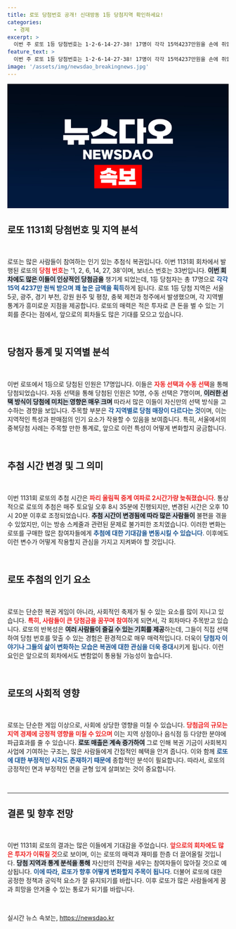 ```yaml
---
title: 로또 당첨번호 공개! 신대방동 1등 당첨지역 확인하세요!
categories:
  - 경제
excerpt: >
  이번 주 로또 1등 당첨번호는 1·2·6·14·27·38! 17명이 각각 15억4237만원을 손에 쥐었으며, 당첨지역은 서울부터 충북까지 다양하다. 궁금한 자세한 내용은 클릭해 확인하세요!
feature_text: >
  이번 주 로또 1등 당첨번호는 1·2·6·14·27·38! 17명이 각각 15억4237만원을 손에 쥐었으며, 당첨지역은 서울부터 충북까지 다양하다. 궁금한 자세한 내용은 클릭해 확인하세요!
image: '/assets/img/newsdao_breakingnews.jpg'
---
```


<p><img src="/assets/img/newsdao_breakingnews.jpg" alt="ontimetimes 속보" /></p>

<h2 data-ke-size="size26">로또 1131회 당첨번호 및 지역 분석</h2>

<p data-ke-size="size16">&nbsp;</p>

<p>로또는 많은 사람들이 참여하는 인기 있는 추첨식 복권입니다. 이번 1131회 회차에서 발행된 로또의 <b><span style="color: #ee2323;">당첨 번호</span></b>는 '1, 2, 6, 14, 27, 38'이며, 보너스 번호는 33번입니다. <b><span style="background-color: #21538527;">이번 회차에도 많은 이들이 인상적인 당첨금을</span></b> 챙기게 되었는데, 1등 당첨자는 총 17명으로 <b><span style="color: #1a5490;">각각 15억 4237만 원씩 받으며 꽤 높은 금액을 획득</span></b>하게 됩니다. 로또 1등 당첨 지역은 서울 5곳, 광주, 경기 부천, 강원 원주 및 평창, 충북 제천과 청주에서 발생했으며, 각 지역별 통계가 흥미로운 지점을 제공합니다. 로또의 매력은 적은 투자로 큰 돈을 벌 수 있는 기회를 준다는 점에서, 앞으로의 회차들도 많은 기대를 모으고 있습니다.</p>

<p data-ke-size="size16">&nbsp;</p>

<h2 data-ke-size="size26">당첨자 통계 및 지역별 분석</h2>

<p data-ke-size="size16">&nbsp;</p>

<p>이번 로또에서 1등으로 당첨된 인원은 17명입니다. 이들은 <b><span style="color: #ee2323;">자동 선택과 수동 선택</span></b>을 통해 당첨되었습니다. 자동 선택을 통해 당첨된 인원은 10명, 수동 선택은 7명이며, <b><span style="background-color: #21538527;">이러한 선택 방식이 당첨에 미치는 영향은 매우 크며</span></b> 따라서 많은 이들이 자신만의 선택 방식을 고수하는 경향을 보입니다. 주목할 부분은 <b><span style="color: #1a5490;">각 지역별로 당첨 매장이 다르다는 것</span></b>이며, 이는 지역적인 특성과 판매점의 인기 요소가 작용할 수 있음을 보여줍니다. 특히, 서울에서의 중복당첨 사례는 주목할 만한 통계로, 앞으로 이런 특성이 어떻게 변화할지 궁금합니다.</p>

<p data-ke-size="size16">&nbsp;</p>

<h2 data-ke-size="size26">추첨 시간 변경 및 그 의미</h2>

<p data-ke-size="size16">&nbsp;</p>

<p>이번 1131회 로또의 추첨 시간은 <b><span style="color: #ee2323;">파리 올림픽 중계 여파로 2시간가량 늦춰졌습니다</span></b>. 통상적으로 로또의 추첨은 매주 토요일 오후 8시 35분에 진행되지만, 변경된 시간은 오후 10시 20분 이후로 조정되었습니다. <b><span style="background-color: #21538527;">추첨 시간이 변경됨에 따라 많은 사람들이</span></b> 불편을 겪을 수 있었지만, 이는 방송 스케줄과 관련된 문제로 불가피한 조치였습니다. 이러한 변화는 로또를 구매한 많은 참여자들에게 <b><span style="color: #1a5490;">추첨에 대한 기대감을 변동시킬 수 있습니다</span></b>. 이후에도 이런 변수가 어떻게 작용할지 관심을 가지고 지켜봐야 할 것입니다.</p>

<p data-ke-size="size16">&nbsp;</p>

<h2 data-ke-size="size26">로또 추첨의 인기 요소</h2>

<p data-ke-size="size16">&nbsp;</p>

<p>로또는 단순한 복권 게임이 아니라, 사회적인 축제가 될 수 있는 요소를 많이 지니고 있습니다. <b><span style="color: #ee2323;">특히, 사람들이 큰 당첨금을 꿈꾸며 참여</span></b>하게 되면서, 각 회차마다 주목받고 있습니다. 로또의 반복성은 <b><span style="background-color: #21538527;">여러 사람들이 즐길 수 있는 기회를 제공</span></b>하는데, 그들이 직접 선택하여 당첨 번호를 맞출 수 있는 경험은 환경적으로 매우 매력적입니다. 더욱이 <b><span style="color: #1a5490;">당첨자 이야기나 그들의 삶이 변화하는 모습은 복권에 대한 관심을 더욱 증대</span></b>시키게 됩니다. 이런 요인은 앞으로의 회차에서도 변함없이 통용될 가능성이 높습니다.</p>

<p data-ke-size="size16">&nbsp;</p>

<h2 data-ke-size="size26">로또의 사회적 영향</h2>

<p data-ke-size="size16">&nbsp;</p>

<p>로또는 단순한 게임 이상으로, 사회에 상당한 영향을 미칠 수 있습니다. <b><span style="color: #ee2323;">당첨금의 규모는 지역 경제에 긍정적 영향을 미칠 수 있으며</span></b> 이는 지역 상점이나 음식점 등 다양한 분야에 파급효과를 줄 수 있습니다. <b><span style="background-color: #21538527;">로또 매출은 계속 증가하여</span></b> 그로 인해 복권 기금이 사회복지 사업에 기여하는 구조는, 많은 사람들에게 간접적인 혜택을 안겨 줍니다. 이와 함께 <b><span style="color: #1a5490;">로또에 대한 부정적인 시각도 존재하기 때문에</span></b> 종합적인 분석이 필요합니다. 따라서, 로또의 긍정적인 면과 부정적인 면을 균형 있게 살펴보는 것이 중요합니다.</p>

<p data-ke-size="size16">&nbsp;</p>

<hr>

<h2 data-ke-size="size26">결론 및 향후 전망</h2>

<p data-ke-size="size16">&nbsp;</p>

<p>이번 1131회 로또의 결과는 많은 이들에게 기대감을 주었습니다. <b><span style="color: #ee2323;">앞으로의 회차에도 많은 투자가 이뤄질 것</span></b>으로 보이며, 이는 로또의 매력과 재미를 한층 더 끌어올릴 것입니다. <b><span style="background-color: #21538527;">당첨 지역과 통계 분석을 통해</span></b> 자신만의 전략을 세우는 참여자들이 많아질 것으로 예상됩니다. <b><span style="color: #1a5490;">이에 따라, 로또가 향후 어떻게 변화할지 주목이 됩니다</span></b>. 더불어 로또에 대한 공정한 정책과 공익적 요소가 잘 유지되기를 바랍니다. 이후 로또가 많은 사람들에게 꿈과 희망을 안겨줄 수 있는 통로가 되기를 바랍니다.</p>

<p data-ke-size="size16">&nbsp;</p>
실시간 뉴스 속보는, <a href="https://newsdao.kr" rel="dofollow">https://newsdao.kr</a>


